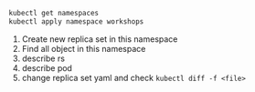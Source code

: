 ```sh
kubectl get namespaces
kubectl apply namespace workshops
```

1. Create new replica set in this namespace
2. Find all object in this namespace
3. describe rs
4. describe pod
5. change replica set yaml and check `kubectl diff -f <file>`